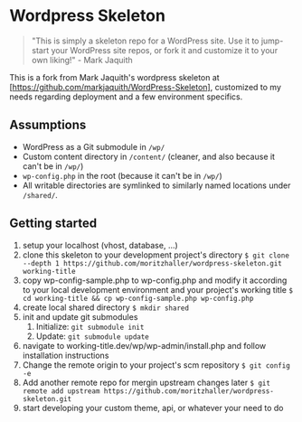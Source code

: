# Wordpress Skeleton

> "This is simply a skeleton repo for a WordPress site. Use it to jump-start your WordPress site repos, or fork it and customize it to your own liking!" - Mark Jaquith

This is a fork from Mark Jaquith's wordpress skeleton at [https://github.com/markjaquith/WordPress-Skeleton], customized to my needs regarding deployment and a few environment specifics.

## Assumptions
* WordPress as a Git submodule in `/wp/`
* Custom content directory in `/content/` (cleaner, and also because it can't be in `/wp/`)
* `wp-config.php` in the root (because it can't be in `/wp/`)
* All writable directories are symlinked to similarly named locations under `/shared/`.

## Getting started
1. setup your localhost (vhost, database, ...)
2. clone this skeleton to your development project's directory `$ git clone --depth 1 https://github.com/moritzhaller/wordpress-skeleton.git working-title`
3. copy wp-config-sample.php to wp-config.php and modify it according to your local development environment and your project's working title `$ cd working-title && cp wp-config-sample.php wp-config.php`
4. create local shared directory `$ mkdir shared`
5. init and update git submodules
	1. Initialize: `git submodule init`
	2. Update: `git submodule update`
6. navigate to working-title.dev/wp/wp-admin/install.php and follow installation instructions
7. Change the remote origin to your project's scm repository `$ git config -e`
8. Add another remote repo for mergin upstream changes later `$ git remote add upstream https://github.com/moritzhaller/wordpress-skeleton.git`
8. start developing your custom theme, api, or whatever your need to do
